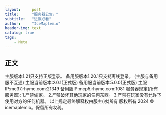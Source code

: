 ```yaml
---
layout:     post
title:      "服务器公告。"
subtitle:   "进服必看"
author:     "IceMaplemio"
header-img: text
catalog: true
tags:
    - Meta
---
```


## 正文
主服版本1.21只支持正版登录。
备用服版本1.20.1只支持离线登录。
(主服与备用服不互通)
主服当前版本:2.0.1(正式版)
备用服当前版本:5.0.0(正式版)
主服IP:mc37.rhymc.com:21349
备用服IP:mcp5.rhymc.com:1081
服务器规定(所有服务器):
1.严禁偷家。
2.严禁破坏其他玩家的任何东西。
3.严禁在玩家没有允许下使用对方的任何机器。
以上规定最终解释权由服主(冰)所有
版权所有 2024 © icemaplemio。保留所有权利。
